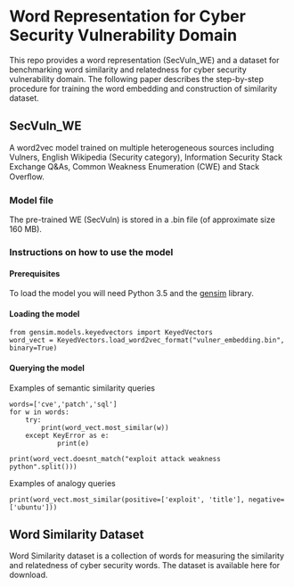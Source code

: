 # Word Representation for Cyber Security Vulnerability Domain
This repo provides a word representation (SecVuln_WE) and a dataset for benchmarking word similarity and relatedness for cyber security vulnerability domain. The following paper describes the step-by-step procedure for training the word embedding and construction of similarity dataset. 

## SecVuln_WE
A word2vec model trained on multiple heterogeneous sources including Vulners, English Wikipedia (Security category), Information Security Stack Exchange Q&As, Common Weakness Enumeration (CWE) and Stack Overﬂow.
### Model file
The pre-trained WE (SecVuln) is stored in a .bin file (of approximate size 160 MB).

### Instructions on how to use the model
#### Prerequisites
To load the model you will need Python 3.5 and the [gensim](https://radimrehurek.com/gensim/) library.

#### Loading the model
```
from gensim.models.keyedvectors import KeyedVectors
word_vect = KeyedVectors.load_word2vec_format("vulner_embedding.bin", binary=True)
```
#### Querying the model

Examples of semantic similarity queries
```
words=['cve','patch','sql']
for w in words:
    try:
        print(word_vect.most_similar(w))
    except KeyError as e:
            print(e)
```
```
print(word_vect.doesnt_match("exploit attack weakness python".split()))
```
Examples of analogy queries

```
print(word_vect.most_similar(positive=['exploit', 'title'], negative=['ubuntu']))
```

## Word Similarity Dataset
Word Similarity dataset is a collection of words for measuring the similarity and relatedness of cyber security words.
The dataset is available here for download.
